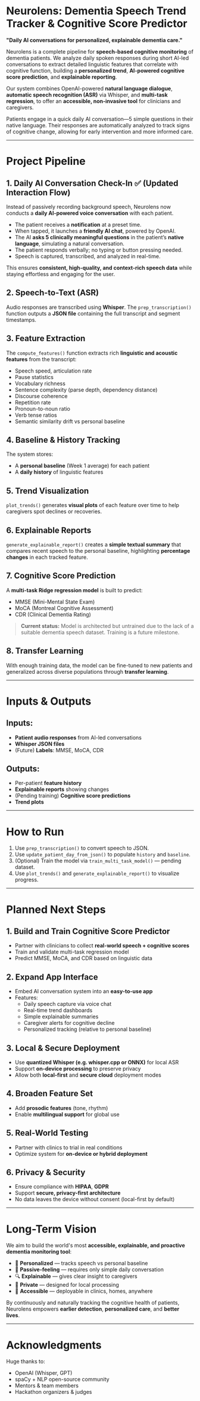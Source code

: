 # Neurolens: Dementia Speech Trend Tracker & Cognitive Score Predictor

**"Daily AI conversations for personalized, explainable dementia care."**

Neurolens is a complete pipeline for **speech-based cognitive monitoring** of dementia patients. We analyze daily spoken responses during short AI-led conversations to extract detailed linguistic features that correlate with cognitive function, building a **personalized trend**, **AI-powered cognitive score prediction**, and **explainable reporting**.

Our system combines OpenAI-powered **natural language dialogue**, **automatic speech recognition (ASR)** via Whisper, and **multi-task regression**, to offer an **accessible, non-invasive tool** for clinicians and caregivers. 

Patients engage in a quick daily AI conversation—5 simple questions in their native language. Their responses are automatically analyzed to track signs of cognitive change, allowing for early intervention and more informed care.

---

# Project Pipeline

## 1. Daily AI Conversation Check-In ✅ (Updated Interaction Flow)
Instead of passively recording background speech, Neurolens now conducts a **daily AI-powered voice conversation** with each patient.

- The patient receives a **notification** at a preset time.
- When tapped, it launches a **friendly AI chat**, powered by OpenAI.
- The AI **asks 5 clinically meaningful questions** in the patient’s **native language**, simulating a natural conversation.
- The patient responds verbally; no typing or button pressing needed.
- Speech is captured, transcribed, and analyzed in real-time.

This ensures **consistent, high-quality, and context-rich speech data** while staying effortless and engaging for the user.

## 2. Speech-to-Text (ASR)
Audio responses are transcribed using **Whisper**. The `prep_transcription()` function outputs a **JSON file** containing the full transcript and segment timestamps.

## 3. Feature Extraction
The `compute_features()` function extracts rich **linguistic and acoustic features** from the transcript:

- Speech speed, articulation rate
- Pause statistics
- Vocabulary richness
- Sentence complexity (parse depth, dependency distance)
- Discourse coherence
- Repetition rate
- Pronoun-to-noun ratio
- Verb tense ratios
- Semantic similarity drift vs personal baseline

## 4. Baseline & History Tracking
The system stores:
- A **personal baseline** (Week 1 average) for each patient
- A **daily history** of linguistic features

## 5. Trend Visualization
`plot_trends()` generates **visual plots** of each feature over time to help caregivers spot declines or recoveries.

## 6. Explainable Reports
`generate_explainable_report()` creates a **simple textual summary** that compares recent speech to the personal baseline, highlighting **percentage changes** in each tracked feature.

## 7. Cognitive Score Prediction
A **multi-task Ridge regression model** is built to predict:
- MMSE (Mini-Mental State Exam)
- MoCA (Montreal Cognitive Assessment)
- CDR (Clinical Dementia Rating)

> **Current status:** Model is architected but untrained due to the lack of a suitable dementia speech dataset. Training is a future milestone.

## 8. Transfer Learning
With enough training data, the model can be fine-tuned to new patients and generalized across diverse populations through **transfer learning**.

---

# Inputs & Outputs

## Inputs:
- **Patient audio responses** from AI-led conversations
- **Whisper JSON files**
- (Future) **Labels**: MMSE, MoCA, CDR

## Outputs:
- Per-patient **feature history**
- **Explainable reports** showing changes
- (Pending training) **Cognitive score predictions**
- **Trend plots**

---

# How to Run

1. Use `prep_transcription()` to convert speech to JSON.
2. Use `update_patient_day_from_json()` to populate `history` and `baseline`.
3. (Optional) Train the model via `train_multi_task_model()` — pending dataset.
4. Use `plot_trends()` and `generate_explainable_report()` to visualize progress.

---

# Planned Next Steps

## 1. Build and Train Cognitive Score Predictor
- Partner with clinicians to collect **real-world speech + cognitive scores**
- Train and validate multi-task regression model
- Predict MMSE, MoCA, and CDR based on linguistic data

## 2. Expand App Interface
- Embed AI conversation system into an **easy-to-use app**
- Features:
  - Daily speech capture via voice chat
  - Real-time trend dashboards
  - Simple explainable summaries
  - Caregiver alerts for cognitive decline
  - Personalized tracking (relative to personal baseline)

## 3. Local & Secure Deployment
- Use **quantized Whisper (e.g. whisper.cpp or ONNX)** for local ASR
- Support **on-device processing** to preserve privacy
- Allow both **local-first** and **secure cloud** deployment modes

## 4. Broaden Feature Set
- Add **prosodic features** (tone, rhythm)
- Enable **multilingual support** for global use

## 5. Real-World Testing
- Partner with clinics to trial in real conditions
- Optimize system for **on-device or hybrid deployment**

## 6. Privacy & Security
- Ensure compliance with **HIPAA**, **GDPR**
- Support **secure, privacy-first architecture**
- No data leaves the device without consent (local-first by default)

---

# Long-Term Vision

We aim to build the world's most **accessible, explainable, and proactive dementia monitoring tool**:

- 🧠 **Personalized** — tracks speech vs personal baseline  
- 🫥 **Passive-feeling** — requires only simple daily conversation  
- 🔍 **Explainable** — gives clear insight to caregivers  
- 🔐 **Private** — designed for local processing  
- 📱 **Accessible** — deployable in clinics, homes, anywhere  

By continuously and naturally tracking the cognitive health of patients, Neurolens empowers **earlier detection**, **personalized care**, and **better lives**.

---

# Acknowledgments

Huge thanks to:
- OpenAI (Whisper, GPT)
- spaCy + NLP open-source community
- Mentors & team members
- Hackathon organizers & judges
